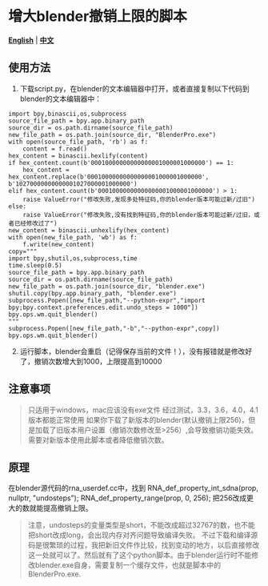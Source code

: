 # 增大blender撤销上限的脚本

[**English**](./README_EN.md) | [**中文**](./README.md)

## 使用方法

1. 下载script.py，在blender的文本编辑器中打开，或者直接复制以下代码到blender的文本编辑器中：
```
import bpy,binascii,os,subprocess
source_file_path = bpy.app.binary_path
source_dir = os.path.dirname(source_file_path)
new_file_path = os.path.join(source_dir, "BlenderPro.exe")
with open(source_file_path, 'rb') as f:
    content = f.read()
hex_content = binascii.hexlify(content)
if hex_content.count(b'00010000000000000001000001000000') == 1:
    hex_content = hex_content.replace(b'00010000000000000001000001000000', b'10270000000000001027000001000000')
elif hex_content.count(b'00010000000000000001000001000000') > 1:
    raise ValueError("修改失败,发现多处特征码,你的blender版本可能过新/过旧")
else:
    raise ValueError("修改失败,没有找到特征码,你的blender版本可能过新/过旧，或者已经修改过了")
new_content = binascii.unhexlify(hex_content)
with open(new_file_path, 'wb') as f:
    f.write(new_content)
copy="""
import bpy,shutil,os,subprocess,time
time.sleep(0.5)
source_file_path = bpy.app.binary_path
source_dir = os.path.dirname(source_file_path)
new_file_path = os.path.join(source_dir, "blender.exe")
shutil.copy(bpy.app.binary_path, "blender.exe")
subprocess.Popen([new_file_path,"--python-expr","import bpy;bpy.context.preferences.edit.undo_steps = 1000"])
bpy.ops.wm.quit_blender()
"""
subprocess.Popen([new_file_path,"-b","--python-expr",copy])
bpy.ops.wm.quit_blender()
```

2. 运行脚本，blender会重启（记得保存当前的文件！），没有报错就是修改好了，撤销次数增大到1000，上限提高到10000


## 注意事项
> 只适用于windows，mac应该没有exe文件
> 经过测试，3.3，3.6，4.0，4.1版本都能正常使用
> 如果你下载了新版本的blender(默认撤销上限256)，但是加载了旧版本用户设置（撤销次数修改至>256）,会导致撤销功能失效。需要对新版本使用此脚本或者降低撤销次数。

## 原理
在blender源代码的rna_userdef.cc中，找到
RNA_def_property_int_sdna(prop, nullptr, "undosteps");
RNA_def_property_range(prop, 0, 256);
把256改成更大的数就能提高撤销上限。
> 注意，undosteps的变量类型是short，不能改成超过32767的数，也不能把short改成long，会出现内存对齐问题导致编译失败。
不过下载和编译源码是很繁琐的过程，我把新旧文件作比较，找到变动的地方，以后直接修改这一处就可以了。然后就有了这个python脚本。由于blender运行时不能修改blender.exe自身，需要复制一个缓存文件，也就是脚本中的BlenderPro.exe.